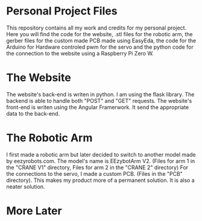 # Personal Project Files
This repository contains all my work and credits for my personal project. Here you will find the code for the website, .stl files for the robotic arm, the gerber files for the custom made PCB made using EasyEda, the code for the Arduino for Hardware controled pwm for the servo and the python code for the connection to the website using a Raspberry Pi Zero W.

# The Website
The website's back-end is writen in python. I am using the flask library. The backend is able to handle both "POST" and "GET" requests. 
The website's front-end is writen using the Angular Framerwork. It send the appropriate data to the back-end.

# The Robotic Arm
I first made a robotic arm but later decided to switch to another model made by eezyrobots.com. The model's name is EEzybotArm V2. (Files for arm 1 in the "CRANE V1" directory, Files for arm 2 in the "CRANE 2" directory)
For the connections to the servo, I made a custom PCB. (Files in the "PCB" directory). This makes my product more of a permanent solution. It is also a neater solution.

# More Later
